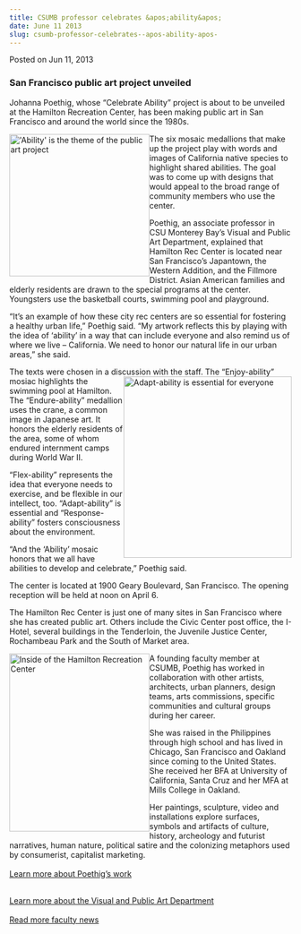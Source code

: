 ```yaml
---
title: CSUMB professor celebrates &apos;ability&apos;
date: June 11 2013
slug: csumb-professor-celebrates--apos-ability-apos-
---
```





<span class="date">Posted on Jun 11, 2013    </span>
<h3>San Francisco public art project unveiled</h3>
<p>Johanna Poethig, whose &#x201C;Celebrate Ability&#x201D; project is about to
be unveiled at the Hamilton Recreation Center, has been making
public art in San Francisco and around the world since the
1980s.</p>
<p><img alt="&apos;Ability&apos; is the theme of the public art project" src="http://news.csumb.edu/sites/default/files/65/attachments/news/images/ability_2.jpg" style="float:left; width:250px; height:254px">The six mosaic
medallions that make up the project play with words and images of
California native species to highlight shared abilities. The goal
was to come up with designs that would appeal to the broad range of
community members who use the center.</img></p>
<p>Poethig, an associate professor in CSU Monterey Bay&#x2019;s Visual and
Public Art Department, explained that Hamilton Rec Center is
located near San Francisco&#x2019;s Japantown, the Western Addition, and
the Fillmore District. Asian American families and elderly
residents are drawn to the special programs at the center.
Youngsters use the basketball courts, swimming pool and
playground.</p>
<p>&#x201C;It&#x2019;s an example of how these city rec centers are so essential
for fostering a healthy urban life,&#x201D; Poethig said.&#xA0;&#x201C;My artwork
reflects this by playing with the idea of &#x2018;ability&#x2019; in a way that
can include everyone and also remind us of where we live &#x2013;
California. We need to honor our natural life in our urban areas,&#x201D;
she said.</p>
<p>The texts were chosen in a discussion with the staff. The
&#x201C;Enjoy-ability&#x201D; mosiac highlights the&#xA0;<img alt="Adapt-ability is essential for everyone" src="http://news.csumb.edu/sites/default/files/65/attachments/news/images/adapt.jpg" style="float:right; width:300px; height:324px">swimming pool at
Hamilton. The &#x201C;Endure-ability&#x201D; medallion uses the crane, a common
image in Japanese art. It honors the elderly residents of the area,
some of whom endured internment camps during World War II.</img></p>
<p>&#x201C;Flex-ability&#x201D; represents the idea that everyone needs to
exercise, and be flexible in our intellect, too. &#x201C;Adapt-ability&#x201D; is
essential and &#x201C;Response-ability&#x201D; fosters consciousness about the
environment.</p>
<p>&#x201C;And the &#x2018;Ability&#x2019; mosaic honors that we all have abilities to
develop and celebrate,&#x201D; Poethig said.</p>
<p>The center is located at 1900 Geary Boulevard, San Francisco.
The opening reception will be held at noon on April 6.</p>
<p>The Hamilton Rec Center is just one of many sites in San
Francisco where she has created public art. Others include the
Civic Center post office, the I-Hotel, several buildings in the
Tenderloin, the Juvenile Justice Center, Rochambeau Park and the
South of Market area.</p>
<p><img alt="Inside of the Hamilton Recreation Center" src="http://news.csumb.edu/sites/default/files/65/attachments/news/images/rec_center.png" style="float:left; width:250px; height:318px">A founding faculty
member at CSUMB, Poethig has worked in collaboration with other
artists, architects, urban planners, design teams, arts
commissions, specific communities and cultural groups during her
career.</img></p>
<p>She was raised in the Philippines through high school and has
lived in Chicago, San Francisco and Oakland since coming to the
United States. She received her BFA at University of California,
Santa Cruz and her MFA at Mills College in Oakland.</p>
<p>Her paintings, sculpture, video and installations explore
surfaces, symbols and artifacts of culture, history, archeology and
futurist narratives, human nature, political satire and the
colonizing metaphors used by consumerist, capitalist
marketing.&#xA0;<br>
<br>
<a href="http://johannapoethig.com/" rel="nofollow">Learn more
about Poethig&#x2019;s work</a></br></br></p>
<p><a href="http://csumb.edu/art" rel="nofollow">Learn more about
the Visual and Public Art Department</a><br>
<br>
<a href="../../../2012/nov/25/faculty-highlights.html" rel="nofollow">Read more faculty news</a><br>
<br>
&#xA0;</br></br></br></br></p>





